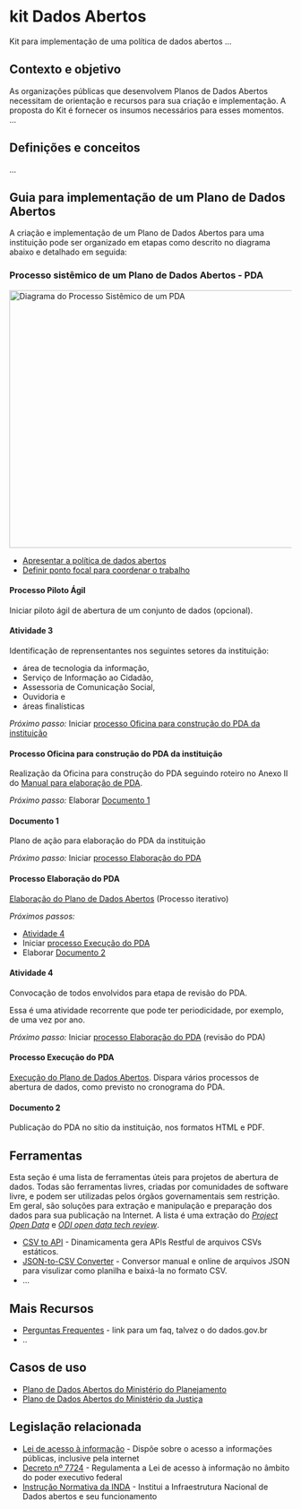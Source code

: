 kit Dados Abertos
====

Kit para implementação de uma política de dados abertos
...

## Contexto e objetivo

As organizações públicas que desenvolvem Planos de Dados Abertos necessitam de orientação e recursos para sua criação e implementação. A proposta do Kit é fornecer os insumos necessários para esses momentos.
...

## Definições e conceitos

...

## Guia para implementação de um Plano de Dados Abertos

A criação e implementação de um Plano de Dados Abertos para uma instituição pode ser organizado em etapas como descrito no diagrama abaixo e detalhado em seguida:

### Processo sistêmico de um Plano de Dados Abertos - PDA

<img alt="Diagrama do Processo Sistêmico de um PDA" src="https://raw.githubusercontent.com/dadosgovbr/kit/master/public/img/Processo%20Sist%C3%AAmico%20de%20um%20PDA.png" width="728" height="460" border="0" usemap="#sistemico_map" />

<map name="sistemico_map">
<!-- #$-:Image map file created by GIMP Image Map plug-in -->
<!-- #$-:GIMP Image Map plug-in by Maurits Rijk -->
<!-- #$-:Please do not edit lines starting with "#$" -->
<!-- #$VERSION:2.3 -->
<!-- #$AUTHOR:Augusto Herrmann  -->
<!-- #$DESCRIPTION: Diagrama do Processo Sistêmico de um PDA -->
<area shape="rect" coords="85,132,229,186" alt="Atividade 1" href="#A01" />
<area shape="rect" coords="280,123,439,195" alt="Atividade 2" href="#A02" />
<area shape="rect" coords="555,50,690,94" alt="Processo Piloto Ágil" href="#P_piloto" />
<area shape="rect" coords="518,127,724,190" alt="Atividade 3" href="#A03" />
<area shape="rect" coords="557,328,711,374" alt="Processo Oficina para construção do PDA da instituição" href="#P_oficina_pda_instituicao" />
<area shape="poly" coords="445,239,445,275,460,278,474,280,491,278,510,274,526,270,541,271,554,273,560,275,560,239" alt="Documento 1" href="#D01" />
<area shape="rect" coords="246,335,435,369" alt="Processo Elaboração do PDA" href="#P_elaboracao_pda" />
<area shape="rect" coords="50,332,175,369" alt="Atividade 4" href="#A04" />
<area shape="rect" coords="187,420,314,457" alt="Processo Execução do PDA" href="#P_execucao_pda" />
<area shape="poly" coords="365,421,365,448,379,450,399,452,418,451,438,448,458,445,475,445,491,446,506,449,506,421" alt="Documento 2" href="#D02" />
<area shape="default" href="https://raw.githubusercontent.com/dadosgovbr/kit/master/public/img/Processo%20Sist%C3%AAmico%20de%20um%20PDA-reduzida.png" />
</map>

* [Apresentar a política de dados abertos](https://github.com/dadosgovbr/kit/blob/master/Processo-sistêmico.md#apresentar-politica)
* [Definir ponto focal para coordenar o trabalho](https://github.com/dadosgovbr/kit/blob/master/Processo-sistêmico.md#ponto-focal)

#### Processo Piloto Ágil <a name="P_piloto"></a>

Iniciar piloto ágil de abertura de um conjunto de dados (opcional).

#### Atividade 3 <a name="A03"></a>

Identificação de reprensentantes nos seguintes setores da instituição:

* área de tecnologia da informação, 
* Serviço de Informação ao Cidadão,
* Assessoria de Comunicação Social,
* Ouvidoria e
* áreas finalísticas

*Próximo passo:* Iniciar [processo Oficina para construção do PDA da instituição](#P_oficina_pda_instituicao)

#### Processo Oficina para construção do PDA da instituição <a name="P_oficina_pda_instituicao"></a>

Realização da Oficina para construção do PDA seguindo roteiro no Anexo II
do [Manual para elaboração de PDA](http://www.planejamento.gov.br/editoria.asp?p=editoria&index=115&ler=c820).

*Próximo passo:* Elaborar [Documento 1](#D01)

#### Documento 1 <a name="D01"></a>

Plano de ação para elaboração do PDA da instituição

*Próximo passo:* Iniciar [processo Elaboração do PDA](#P_elaboracao_pda)

#### Processo Elaboração do PDA <a name="P_elaboracao_pda"></a>

[Elaboração do Plano de Dados Abertos](https://github.com/dadosgovbr/kit/blob/master/Elabora%C3%A7%C3%A3o-do-PDA.md) (Processo iterativo)

*Próximos passos:*

* [Atividade 4](#A04)
* Iniciar [processo Execução do PDA](#P_execucao_pda)
* Elaborar [Documento 2](#D02)

#### Atividade 4 <a name="A04"></a>

Convocação de todos envolvidos para etapa de revisão do PDA.

Essa é uma atividade recorrente que pode ter periodicidade, por exemplo, de uma vez por ano.

*Próximo passo:* Iniciar [processo Elaboração do PDA](#P_elaboracao_pda) (revisão do PDA)

#### Processo Execução do PDA <a name="P_execucao_pda"></a>

[Execução do Plano de Dados Abertos](https://github.com/dadosgovbr/kit/blob/master/Execu%C3%A7%C3%A3o-do-PDA.md).
Dispara vários processos de abertura de dados, como previsto no cronograma do PDA.

#### Documento 2 <a name="D02"></a>

Publicação do PDA no sítio da instituição, nos formatos HTML e PDF.

## Ferramentas

Esta seção é uma lista de ferramentas úteis para projetos de abertura de dados. Todas são ferramentas livres, criadas por comunidades de software livre, e podem ser utilizadas pelos órgãos governamentais sem restrição. Em geral, são soluções para extração e manipulação e preparação dos dados para sua publicação na Internet. A lista é uma extração do [_Project Open Data_](http://project-open-data.github.io/#tools) e [_ODI open data tech review_](https://github.com/dadosgovbr/open-data-tech-review/wiki).

* [CSV to API](https://github.com/project-open-data/csv-to-api) - Dinamicamenta gera APIs Restful de arquivos CSVs estáticos. 
* [JSON-to-CSV Converter](http://konklone.io/json/) - Conversor manual e online de arquivos JSON para visulizar como planilha e baixá-la no formato CSV.
* ...

## Mais Recursos

* [Perguntas Frequentes]() - link para um faq, talvez o do dados.gov.br
* ..

## Casos de uso

* [Plano de Dados Abertos do Ministério do Planejamento](http://www.planejamento.gov.br/aberto/pda/)
* [Plano de Dados Abertos do Ministério da Justiça](http://participa.br/dadosabertos/galeria-encontro-nacional-de-dados-abertos/pdae-mj.pdf)

## Legislação relacionada

* [Lei de acesso à informação](http://www.lexml.gov.br/urn/urn:lex:br:federal:lei:2011-11-18;12527) - Dispõe sobre o acesso a informações públicas, inclusive pela internet
* [Decreto nº 7724](http://www.lexml.gov.br/urn/urn:lex:br:federal:decreto:2012-05-16;7724) - Regulamenta a Lei de acesso à informação no âmbito do poder executivo federal
* [Instrução Normativa da INDA](http://dados.gov.br/instrucao-normativa-da-inda/) - Institui a Infraestrutura Nacional de Dados abertos e seu funcionamento
